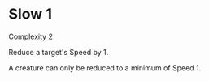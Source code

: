# Slow 1

Complexity 2

Reduce a target's Speed by 1.

A creature can only be reduced to a minimum of Speed 1.